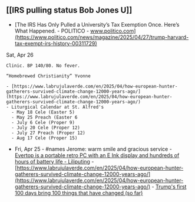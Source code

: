 ## [[IRS pulling status Bob Jones U]]
- [The IRS Has Only Pulled a University’s Tax Exemption Once. Here’s What Happened. - POLITICO - www.politico.com](https://www.politico.com/news/magazine/2025/04/27/trump-harvard-tax-exempt-irs-history-00311729)

﻿﻿Sat, Apr 26﻿ 
	
	Clinic. BP 140/80. No fever. 
	
	“Homebrewed Christianity” Yvonne
	
	- [https://www.labrujulaverde.com/en/2025/04/how-european-hunter-gatherers-survived-climate-change-12000-years-ago/](https://www.labrujulaverde.com/en/2025/04/how-european-hunter-gatherers-survived-climate-change-12000-years-ago/)
	- Liturgical Calendar at St. Alfred's
	  - May 18 Cele (Easter 5)
	  - May 25 Preach (Easter 6
	  - July 6 Cele (Proper 9)
	  - July 20 Cele (Proper 12)
	  - July 27 Preach (Proper 12)
	  - Aug 17 Cele (Proper 15)
- ﻿﻿Fri, Apr 25﻿ 
	  - #names  Jerome: warm smile and gracious service
	  - [Evertop is a portable retro PC with an E Ink display and hundreds of hours of battery life - Liliputing](https://liliputing.com/evertop-is-a-portable-retro-pc-with-an-e-ink-display-and-hundreds-of-hours-of-battery-life/)
	  - [https://www.labrujulaverde.com/en/2025/04/how-european-hunter-gatherers-survived-climate-change-12000-years-ago/](https://www.labrujulaverde.com/en/2025/04/how-european-hunter-gatherers-survived-climate-change-12000-years-ago/)
	  - [Trump's first 100 days bring 100 things that have changed (so far)](https://www.usatoday.com/story/news/politics/elections/2025/04/25/trump-100-days-changes-in-america/83042626007/)
